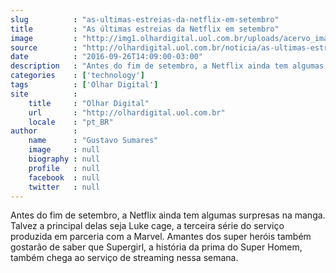 ```yaml
---
slug          : "as-ultimas-estreias-da-netflix-em-setembro"
title         : "As últimas estreias da Netflix em setembro"
image         : "http://img1.olhardigital.uol.com.br/uploads/acervo_imagens/2016/03/20160314085803_660_420.jpg"
source        : "http://olhardigital.uol.com.br/noticia/as-ultimas-estreias-da-netflix-em-setembro/62501"
date          : "2016-09-26T14:09:00-03:00"
description   : "Antes do fim de setembro, a Netflix ainda tem algumas surpresas na manga. Talvez a principal delas seja Luke cage, a terceira série do serviço produzida em parceria com a Marvel. Amantes dos super heróis também gostarão de saber que Supergirl, a história da prima do Super Homem, também chega ao serviço de streaming nessa semana."
categories    : ['technology']
tags          : ['Olhar Digital']
site          :
    title     : "Olhar Digital"
    url       : "http://olhardigital.uol.com.br"
    locale    : "pt_BR"
author        :
    name      : "Gustavo Sumares"
    image     : null
    biography : null
    profile   : null
    facebook  : null
    twitter   : null
---
```


Antes do fim de setembro, a Netflix ainda tem algumas surpresas na manga. Talvez a principal delas seja Luke cage, a terceira série do serviço produzida em parceria com a Marvel. Amantes dos super heróis também gostarão de saber que Supergirl, a história da prima do Super Homem, também chega ao serviço de streaming nessa semana.

